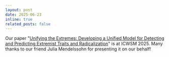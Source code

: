 ```yaml
---
layout: post
date: 2025-06-23
inline: true
related_posts: false
---
```


Our paper "[Unifying the Extremes: Developing a Unified Model for Detecting and Predicting Extremist Traits and Radicalization](https://ojs.aaai.org/index.php/ICWSM/article/view/35860)" is at ICWSM 2025. Many thanks to our friend Julia Mendelssohn for presenting it on our behalf! 